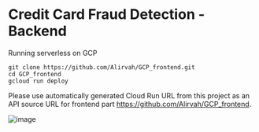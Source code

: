 # Credit Card Fraud Detection - Backend

Running serverless on GCP


```
git clone https://github.com/Alirvah/GCP_frontend.git
cd GCP_frontend
gcloud run deploy
```

Please use automatically generated Cloud Run URL from this project as an API source URL for frontend part https://github.com/Alirvah/GCP_frontend.

![image](https://user-images.githubusercontent.com/37639059/166879038-6cc0e23c-d88a-4cfd-a09c-c9bdf32b2c16.png)

